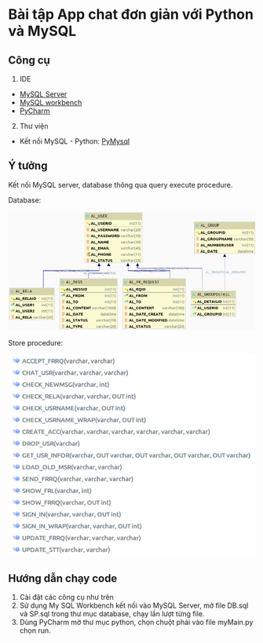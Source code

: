 # Bài tập App chat đơn giản với Python và MySQL

## Công cụ

1. IDE

- [MySQL Server](https://www.digitalocean.com/community/tutorials/how-to-install-mysql-on-ubuntu-18-04)
- [MySQL workbench](https://askubuntu.com/questions/45115/how-to-install-mysql-workbench)
- [PyCharm](https://www.jetbrains.com/pycharm/)

2. Thư viện

- Kết nối MySQL - Python: [PyMysql](https://o7planning.org/vi/11463/ket-noi-mysql-database-trong-python-su-dung-pymysql)

## Ý tưởng

Kết nối MySQL server, database thông qua query execute procedure.

Database:

![alt](images/6.png)

Store procedure:

![alt](images/7.png)

## Hướng dẫn chạy code

1. Cài đặt các công cụ như trên
2. Sử dụng My SQL Workbench kết nối vào MySQL Server, mở file DB.sql và SP.sql trong thư mục database, chạy lần lượt từng file.
3. Dùng PyCharm mở thư mục python, chọn chuột phải vào file myMain.py chọn run.
